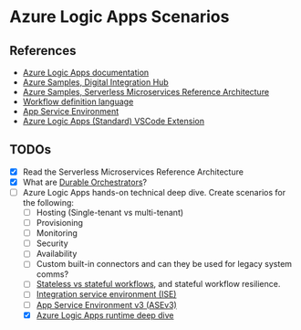 # Azure Logic Apps Scenarios

## References

* [Azure Logic Apps documentation](https://docs.microsoft.com/en-us/azure/logic-apps/)
* [Azure Samples, Digital Integration Hub](https://github.com/Azure-Samples/digital-integration-hub)
* [Azure Samples, Serverless Microservices Reference Architecture](https://github.com/Azure-Samples/Serverless-microservices-reference-architecture)
* [Workflow definition language](https://docs.microsoft.com/en-gb/azure/logic-apps/logic-apps-workflow-definition-language)
* [App Service Environment](https://docs.microsoft.com/en-us/azure/app-service/environment/overview)
* [Azure Logic Apps (Standard) VSCode Extension](https://marketplace.visualstudio.com/items?itemName=ms-azuretools.vscode-azurelogicapps)

## TODOs

* [x] Read the Serverless Microservices Reference Architecture
* [x] What are [Durable Orchestrators](https://github.com/Azure-Samples/Serverless-microservices-reference-architecture/blob/main/documentation/api-endpoints.md#durable-orchestrators)?
* [ ] Azure Logic Apps hands-on technical deep dive. Create scenarios for the following:
    * [ ] Hosting (Single-tenant vs multi-tenant)
    * [ ] Provisioning
    * [ ] Monitoring
    * [ ] Security
    * [ ] Availability
    * [ ] Custom built-in connectors and can they be used for legacy system comms?
    * [ ] [Stateless vs stateful workflows](https://docs.microsoft.com/en-us/azure/logic-apps/single-tenant-overview-compare#stateful-stateless), and stateful workflow resilience.
    * [ ] [Integration service environment (ISE)](https://docs.microsoft.com/en-us/azure/logic-apps/connect-virtual-network-vnet-isolated-environment-overview)
    * [ ] [App Service Environment v3 (ASEv3)](https://docs.microsoft.com/en-us/azure/app-service/environment/overview)
    * [x] [Azure Logic Apps runtime deep dive](https://techcommunity.microsoft.com/t5/integrations-on-azure-blog/azure-logic-apps-running-anywhere-runtime-deep-dive/ba-p/1835564)
